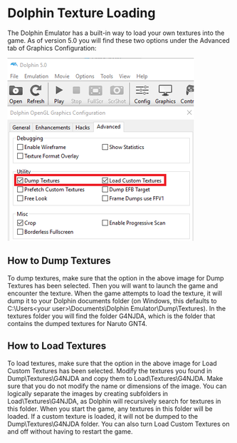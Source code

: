# Dolphin Texture Loading
The Dolphin Emulator has a built-in way to load your own textures into the game. As of version 5.0 you will find these two options under the Advanced tab of Graphics Configuration:

![Dolphin Load/Dump Textures](/images/dolphin_load_dump_textures.png?raw=true "Dolphin Load/Dump Textures")

## How to Dump Textures
To dump textures, make sure that the option in the above image for Dump Textures has been selected. Then you will want to launch the game and encounter the texture. When the game attempts to load the texture, it will dump it to your Dolphin documents folder (on Windows, this defaults to C:\Users\<your user>\Documents\Dolphin Emulator\Dump\Textures). In the textures folder you will find the folder G4NJDA, which is the folder that contains the dumped textures for Naruto GNT4.

## How to Load Textures
To load textures, make sure that the option in the above image for Load Custom Textures has been selected. Modify the textures you found in Dump\Textures\G4NJDA and copy them to Load\Textures\G4NJDA. Make sure that you do not modify the name or dimensions of the image. You can logically separate the images by creating subfolders in Load\Textures\G4NJDA, as Dolphin will recursively search for textures in this folder. When you start the game, any textures in this folder will be loaded. If a custom texture is loaded, it will not be dumped to the Dump\Textures\G4NJDA folder. You can also turn Load Custom Textures on and off without having to restart the game.